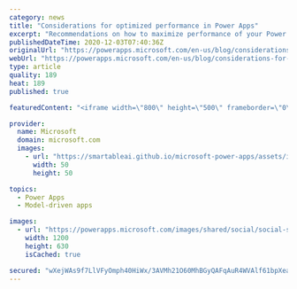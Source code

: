 ```yaml
---
category: news
title: "Considerations for optimized performance in Power Apps"
excerpt: "Recommendations on how to maximize performance of your Power Apps "
publishedDateTime: 2020-12-03T07:40:36Z
originalUrl: "https://powerapps.microsoft.com/en-us/blog/considerations-for-optimized-performance-in-power-apps/"
webUrl: "https://powerapps.microsoft.com/en-us/blog/considerations-for-optimized-performance-in-power-apps/"
type: article
quality: 189
heat: 189
published: true

featuredContent: "<iframe width=\"800\" height=\"500\" frameborder=\"0\" src=\"https://www.youtube.com/embed/jcKoqC9Vfmo\" allow=\"accelerometer; autoplay; encrypted-media; gyroscope; picture-in-picture\" allowfullscreen></iframe>"

provider:
  name: Microsoft
  domain: microsoft.com
  images:
    - url: "https://smartableai.github.io/microsoft-power-apps/assets/images/organizations/microsoft.com-50x50.jpg"
      width: 50
      height: 50

topics:
  - Power Apps
  - Model-driven apps

images:
  - url: "https://powerapps.microsoft.com/images/shared/social/social-share-post-ignite.png"
    width: 1200
    height: 630
    isCached: true

secured: "wXejWAs9f7LlVFyOmph40HiWx/3AVMh21O60MhBGyQAFqAuR4WVAlf61bpXeasPieoySCf96M8JYcCb7ssmfdSYU4eRalKDGhizEMnVZDfEtfG790aiO0kVBnxwP6YojKUjC0LQI8zaq1SJj7yddTZqBNbRKKq967uO773CFWyqyQrtU71SSLWlPrEoE0GET93zFTZgWknA5re0QzaGUw1orRQd1Ob4EyrVTvD9ibNClFl5A4EfNSNH2m5bsyS27rzFi/4VKKD368mY60XC0hl03Z32O9B85MOMDNKUzylIn6dcqhnn0bD2mCWpwok32Wq7GHrtI1lH80Uq43BhQ63y6wyzc+vnePcMtg/tEvD+fPO2t5EFQNV7CtNkS0i4TuWXHptuqK12dadBaJdcv68IRjmcWHmoZzMKLW0G4Cjz7VUaPdlPeaBSJJXhWHU4V/yoyk/i7WdECJ3N8nJ3oqA==;TcQy0dmC5FqYYf18Mp8wpw=="
---
```


